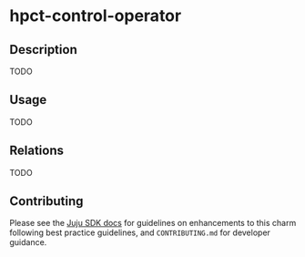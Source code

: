 # hpct-control-operator

## Description

TODO

## Usage

TODO


## Relations

TODO

## Contributing

Please see the [Juju SDK docs](https://juju.is/docs/sdk) for guidelines
on enhancements to this charm following best practice guidelines, and
`CONTRIBUTING.md` for developer guidance.
